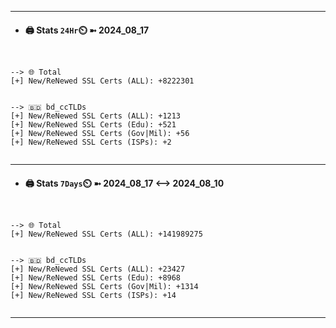 

---
- #### 🖨️ **Stats** `24Hr`⏲️ ➼ 2024_08_17
```console


--> 🌐 Total
[+] New/ReNewed SSL Certs (ALL): +8222301


--> 🇧🇩 bd_ccTLDs
[+] New/ReNewed SSL Certs (ALL): +1213
[+] New/ReNewed SSL Certs (Edu): +521
[+] New/ReNewed SSL Certs (Gov|Mil): +56
[+] New/ReNewed SSL Certs (ISPs): +2


```

---
- #### 🖨️ **Stats** `7Days`⏲️ ➼ 2024_08_17 <--> 2024_08_10
```console


--> 🌐 Total
[+] New/ReNewed SSL Certs (ALL): +141989275


--> 🇧🇩 bd_ccTLDs
[+] New/ReNewed SSL Certs (ALL): +23427
[+] New/ReNewed SSL Certs (Edu): +8968
[+] New/ReNewed SSL Certs (Gov|Mil): +1314
[+] New/ReNewed SSL Certs (ISPs): +14


```

---

